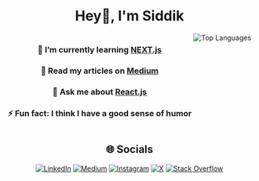 <h1 align="center">Hey👋, I'm Siddik</h1>
<div align="center">
  <div style="display: inline-block; vertical-align: top;">
    <h3>🌱 I’m currently learning <a href="https://nextjs.org/">NEXT.js</a></h3>
    <h3>📝 Read my articles on <a href="https://medium.com/@sidmm747">Medium</a></h3>
    <h3>💬 Ask me about <a href="https://react.dev">React.js</a></h3>
    <h3>⚡ Fun fact: I think I have a good sense of humor</h3>
  </div>
  <div style="display: inline-block; vertical-align: top;">
    <img src="https://github-readme-stats.vercel.app/api/top-langs/?username=SiddikMulla&theme=dark&hide_border=false&include_all_commits=true&count_private=true&layout=compact" alt="Top Languages" />
  </div>
  
## 🌐 Socials
[![LinkedIn](https://img.shields.io/badge/LinkedIn-%230077B5.svg?logo=linkedin&logoColor=white)](https://linkedin.com/in/siddik-mulla-214a33258) [![Medium](https://img.shields.io/badge/Medium-12100E?logo=medium&logoColor=white)](https://medium.com/@sidmm747) [![Instagram](https://img.shields.io/badge/Instagram-%23E4405F.svg?logo=Instagram&logoColor=white)](https://instagram.com/__Sid.m)  [![X](https://img.shields.io/badge/X-black.svg?logo=X&logoColor=white)](https://x.com/__sid_m) [![Stack Overflow](https://img.shields.io/badge/-Stackoverflow-FE7A16?logo=stack-overflow&logoColor=white)](https://stackoverflow.com/users/siddik-mulla)

</div>


